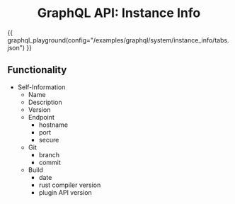 # <center>GraphQL API: Instance Info</center>

{{ graphql_playground(config="/examples/graphql/system/instance_info/tabs.json") }}

## Functionality

- Self-Information
  - Name
  - Description
  - Version
  - Endpoint
    - hostname
    - port
    - secure
  - Git
    - branch
    - commit
  - Build
    - date
    - rust compiler version
    - plugin API version
